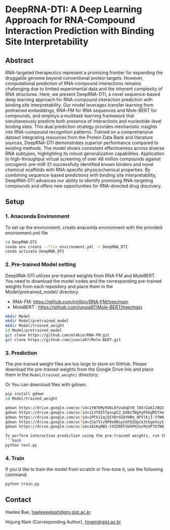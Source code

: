 # DeepRNA-DTI: A Deep Learning Approach for RNA-Compound Interaction Prediction with Binding Site Interpretability
## Abstract
RNA-targeted therapeutics represent a promising frontier for expanding the druggable genome beyond conventional protein targets. However, computational prediction of RNA-compound interactions remains challenging due to limited experimental data and the inherent complexity of RNA structures. Here, we present DeepRNA-DTI, a novel sequence-based deep learning approach for RNA-compound interaction prediction with binding site interpretability. Our model leverages transfer learning from pretrained embeddings, RNA-FM for RNA sequences and Mole-BERT for compounds, and employs a multitask learning framework that simultaneously predicts both presence of interactions and nucleotide-level binding sites. This dual prediction strategy provides mechanistic insights into RNA-compound recognition patterns. Trained on a comprehensive dataset integrating resources from the Protein Data Bank and literature sources, DeepRNA-DTI demonstrates superior performance compared to existing methods. The model shows consistent effectiveness across diverse RNA subtypes, highlighting its robust generalization capabilities. Application to high-throughput virtual screening of over 48 million compounds against oncogenic pre-miR-21 successfully identified known binders and novel chemical scaffolds with RNA-specific physicochemical properties. By combining sequence-based predictions with binding site interpretability, DeepRNA-DTI advances our ability to identify promising RNA-targeting compounds and offers new opportunities for RNA-directed drug discovery.


## Setup
### 1. Anaconda Environment
To set up the environment, create anaconda environment with the provided environment.yml file
```bash
cd DeepRNA-DTI
conda env create --file environment.yml -n DeepRNA_DTI
conda activate DeepRNA_DTI
```

### 2. Pre-trained Model setting
DeepRNA-DTI utilizes pre-trained weights from RNA-FM and MoleBERT. You need to download the model codes and the corresponding pre-trained weights from each repository and place them in the Model/pretrained_model/ directory.

- RNA-FM: https://github.com/ml4bio/RNA-FM/tree/main
- MoleBERT : https://github.com/junxia97/Mole-BERT/tree/main

```bash
mkdir Model
mkdir Model/pretrained_model
mkdir Model/trained_weight
cd Model/pretrained_model
git clone https://github.com/ml4bio/RNA-FM.git
git clone https://github.com/junxia97/Mole-BERT.git
```

### 3. Prediction
The pre-trained weight files are too large to store on GitHub. Please download the pre-trained weights from the Google Drive link and place them in the `Model/trained_weight/` directory:

Or You can download files with gdown.
```bash
pip install gdown
cd Model/trained_weight

gdown https://drive.google.com/uc?id=1YW7kMy9O6L8fvubqDtN_TASrZakIJ0Q3
gdown https://drive.google.com/uc?id=11Jf8I5TpsupC2_Dd8zTWgVyPXbgM5fXm
gdown https://drive.google.com/uc?id=1PFk1IqjQIYDrSGXYHRm_9FVlKjI-YfWH
gdown https://drive.google.com/uc?id=1Sa7Stz9POe8BsyCHfOZUpCk3tUgeUxyS
gdown https://drive.google.com/uc?id=1A1Kq0B5-t9IDbEFUVbPHJocMzXP7O7W8

To perform interaction prediction using the pre-trained weights, run the following command:
```bash
python test.py
```

### 4. Train
If you'd like to train the model from scratch or fine-tune it, use the following command:
```bash
python train.py
```


## Contact
Haelee Bae, haeleeeeleah@gm.gist.ac.kr

Hojung Nam (Corresponding Author), hjnam@gist.ac.kr
